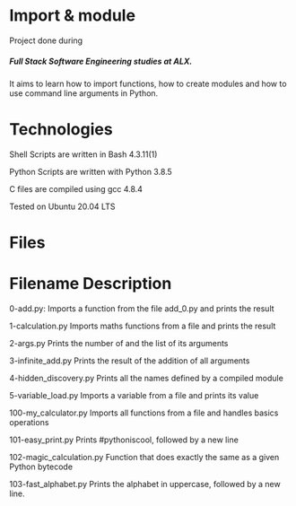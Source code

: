 <h1>Import & module</h1>

Project done during <h5>Full Stack Software Engineering studies at ALX.</h5> It aims to learn how to import functions, how to create modules and how to use command line arguments in Python.



<h1>Technologies</h1>

Shell Scripts are written in Bash 4.3.11(1)

Python Scripts are written with Python 3.8.5

C files are compiled using gcc 4.8.4

Tested on Ubuntu 20.04 LTS

<h1>Files</h1>              

<h1>Filename	Description</h1>

0-add.py:	Imports a function from the file add_0.py and prints the result

1-calculation.py	Imports maths functions from a file and prints the result

2-args.py	Prints the number of and the list of its arguments

3-infinite_add.py	Prints the result of the addition of all arguments

4-hidden_discovery.py	Prints all the names defined by a compiled module

5-variable_load.py	Imports a variable from a file and prints its value

100-my_calculator.py	Imports all functions from a file and handles basics operations

101-easy_print.py	Prints #pythoniscool, followed by a new line

102-magic_calculation.py	Function that does exactly the same as a given Python bytecode

103-fast_alphabet.py	Prints the alphabet in uppercase, followed by a new line.
